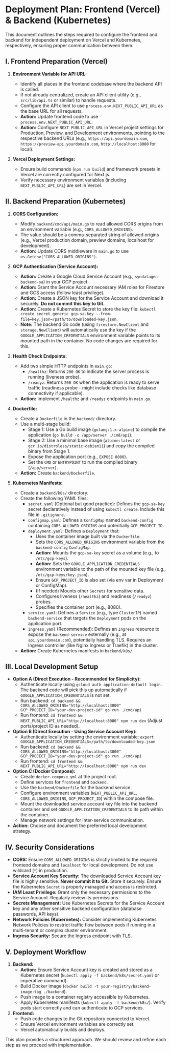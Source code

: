 # Deployment Plan: Frontend (Vercel) & Backend (Kubernetes)

This document outlines the steps required to configure the frontend and backend for independent deployment on Vercel and Kubernetes, respectively, ensuring proper communication between them.

## I. Frontend Preparation (Vercel)

1.  **Environment Variable for API URL:**
    *   Identify all places in the frontend codebase where the backend API is called.
    *   If not already centralized, create an API client utility (e.g., `src/lib/api.ts` or similar) to handle requests.
    *   Configure the API client to use `process.env.NEXT_PUBLIC_API_URL` as the base URL for all requests.
    *   **Action:** Update frontend code to use `process.env.NEXT_PUBLIC_API_URL`.
    *   **Action:** Configure `NEXT_PUBLIC_API_URL` in Vercel project settings for Production, Preview, and Development environments, pointing to the respective backend URLs (e.g., `https://api.yourdomain.com`, `https://preview-api.yourdomain.com`, `http://localhost:8080` for local).

2.  **Vercel Deployment Settings:**
    *   Ensure build commands (`npm run build`) and framework presets in Vercel are correctly configured for Next.js.
    *   Verify necessary environment variables (including `NEXT_PUBLIC_API_URL`) are set in Vercel.

## II. Backend Preparation (Kubernetes)

1.  **CORS Configuration:**
    *   Modify `backend/cmd/api/main.go` to read allowed CORS origins from an environment variable (e.g., `CORS_ALLOWED_ORIGINS`).
    *   The value should be a comma-separated string of allowed origins (e.g., Vercel production domain, preview domains, localhost for development).
    *   **Action:** Update CORS middleware in `main.go` to use `os.Getenv("CORS_ALLOWED_ORIGINS")`.

2.  **GCP Authentication (Service Account):**
    *   **Action:** Create a Google Cloud Service Account (e.g., `syndatagen-backend-sa`) in your GCP project.
    *   **Action:** Grant the Service Account necessary IAM roles for Firestore and GCS access (follow least privilege).
    *   **Action:** Create a JSON key for the Service Account and download it securely. **Do not commit this key to Git.**
    *   **Action:** Create a Kubernetes Secret to store the key file: `kubectl create secret generic gcp-sa-key --from-file=key.json=/path/to/downloaded-key.json`.
    *   **Note:** The backend Go code (using `firestore.NewClient` and `storage.NewClient`) will automatically use the key if the `GOOGLE_APPLICATION_CREDENTIALS` environment variable points to its mounted path in the container. No code changes are required for this.

3.  **Health Check Endpoints:**
    *   Add two simple HTTP endpoints in `main.go`:
        *   `/healthz`: Returns `200 OK` to indicate the server process is running (liveness probe).
        *   `/readyz`: Returns `200 OK` when the application is ready to serve traffic (readiness probe - might include checks like database connectivity if applicable).
    *   **Action:** Implement `/healthz` and `/readyz` endpoints in `main.go`.

4.  **Dockerfile:**
    *   Create a `Dockerfile` in the `backend/` directory.
    *   Use a multi-stage build:
        *   Stage 1: Use a Go build image (`golang:1.x-alpine`) to compile the application (`go build -o /app/server ./cmd/api`).
        *   Stage 2: Use a minimal base image (`alpine:latest` or `gcr.io/distroless/static-debian11`) and copy the compiled binary from Stage 1.
        *   Expose the application port (e.g., `EXPOSE 8080`).
        *   Set the `CMD` or `ENTRYPOINT` to run the compiled binary (`/app/server`).
    *   **Action:** Create `backend/Dockerfile`.

5.  **Kubernetes Manifests:**
    *   Create a `backend/k8s/` directory.
    *   Create the following YAML files:
        *   `secret.yaml` (Optional but good practice): Defines the `gcp-sa-key` secret declaratively instead of using `kubectl create`. Include this file in `.gitignore`.
        *   `configmap.yaml`: Defines a `ConfigMap` named `backend-config` containing `CORS_ALLOWED_ORIGINS` and potentially `GCP_PROJECT_ID`.
        *   `deployment.yaml`: Defines a `Deployment` that:
            *   Uses the container image built via the `Dockerfile`.
            *   Sets the `CORS_ALLOWED_ORIGINS` environment variable from the `backend-config` `ConfigMap`.
            *   **Action:** Mounts the `gcp-sa-key` secret as a volume (e.g., to `/etc/gcp-keys`).
            *   **Action:** Sets the `GOOGLE_APPLICATION_CREDENTIALS` environment variable to the path of the mounted key file (e.g., `/etc/gcp-keys/key.json`).
            *   Ensure `GCP_PROJECT_ID` is also set (via env var in Deployment or ConfigMap).
            *   (If needed) Mounts other `Secrets` for sensitive data.
            *   Configures liveness (`/healthz`) and readiness (`/readyz`) probes.
            *   Specifies the container port (e.g., 8080).
        *   `service.yaml`: Defines a `Service` (e.g., type `ClusterIP`) named `backend-service` that targets the `Deployment` pods on the application port.
        *   `ingress.yaml` (Recommended): Defines an `Ingress` resource to expose the `backend-service` externally (e.g., at `api.yourdomain.com`), potentially handling TLS. Requires an Ingress controller (like Nginx Ingress or Traefik) in the cluster.
    *   **Action:** Create Kubernetes manifests in `backend/k8s/`.

## III. Local Development Setup

*   **Option A (Direct Execution - Recommended for Simplicity):**
    *   Authenticate locally using `gcloud auth application-default login`. The backend code will pick this up automatically if `GOOGLE_APPLICATION_CREDENTIALS` is not set.
    *   Run backend: `cd backend && CORS_ALLOWED_ORIGINS="http://localhost:3000" GCP_PROJECT_ID="your-dev-project-id" go run ./cmd/api`
    *   Run frontend: `cd frontend && NEXT_PUBLIC_API_URL="http://localhost:8080" npm run dev` (Adjust ports/project ID as needed).
*   **Option B (Direct Execution - Using Service Account Key):**
    *   Authenticate locally by setting the environment variable: `export GOOGLE_APPLICATION_CREDENTIALS=/path/to/downloaded-key.json`
    *   Run backend: `cd backend && CORS_ALLOWED_ORIGINS="http://localhost:3000" GCP_PROJECT_ID="your-dev-project-id" go run ./cmd/api`
    *   Run frontend: `cd frontend && NEXT_PUBLIC_API_URL="http://localhost:8080" npm run dev`
*   **Option C (Docker Compose):**
    *   Create `docker-compose.yml` at the project root.
    *   Define services for `frontend` and `backend`.
    *   Use the `backend/Dockerfile` for the backend service.
    *   Configure environment variables (`NEXT_PUBLIC_API_URL`, `CORS_ALLOWED_ORIGINS`, `GCP_PROJECT_ID`) within the compose file.
    *   Mount the downloaded service account key file into the backend container and set `GOOGLE_APPLICATION_CREDENTIALS` to its path within the container.
    *   Manage network settings for inter-service communication.
*   **Action:** Choose and document the preferred local development strategy.

## IV. Security Considerations

*   **CORS:** Ensure `CORS_ALLOWED_ORIGINS` is strictly limited to the required frontend domains and `localhost` for local development. Do not use wildcard (`*`) in production.
*   **Service Account Key Security:** The downloaded Service Account key file is highly sensitive. **Never commit it to Git.** Store it securely. Ensure the Kubernetes `Secret` is properly managed and access is restricted.
*   **IAM Least Privilege:** Grant only the necessary permissions to the Service Account. Regularly review its permissions.
*   **Secrets Management:** Use Kubernetes Secrets for the Service Account key and any other sensitive backend configuration (database passwords, API keys).
*   **Network Policies (Kubernetes):** Consider implementing Kubernetes Network Policies to restrict traffic flow between pods if running in a multi-tenant or complex cluster environment.
*   **Ingress Security:** Secure the Ingress endpoint with TLS.

## V. Deployment Workflow

1.  **Backend:**
    *   **Action:** Ensure Service Account key is created and stored as a Kubernetes secret (`kubectl apply -f backend/k8s/secret.yaml` or imperative command).
    *   Build Docker image (`docker build -t your-registry/backend-image:tag ./backend`).
    *   Push image to a container registry accessible by Kubernetes.
    *   Apply Kubernetes manifests (`kubectl apply -f backend/k8s/`). Verify pods start correctly and can authenticate to GCP services.
2.  **Frontend:**
    *   Push code changes to the Git repository connected to Vercel.
    *   Ensure Vercel environment variables are correctly set.
    *   Vercel automatically builds and deploys.

This plan provides a structured approach. We should review and refine each step as we proceed with implementation. 